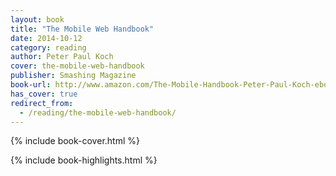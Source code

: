 ```yaml
---
layout: book
title: "The Mobile Web Handbook"
date: 2014-10-12
category: reading
author: Peter Paul Koch
cover: the-mobile-web-handbook
publisher: Smashing Magazine
book-url: http://www.amazon.com/The-Mobile-Handbook-Peter-Paul-Koch-ebook/dp/B00O3EK216
has_cover: true
redirect_from:
  - /reading/the-mobile-web-handbook/
---
```

{% include book-cover.html %}

{% include book-highlights.html %}
